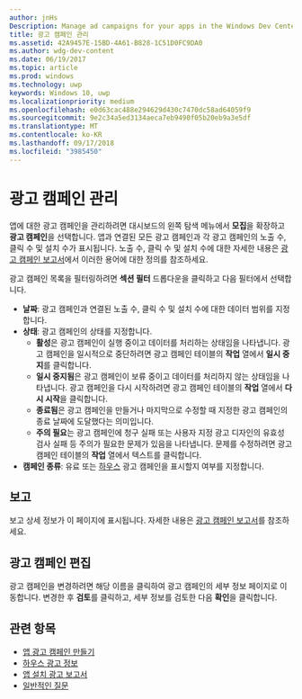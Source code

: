 ```yaml
---
author: jnHs
Description: Manage ad campaigns for your apps in the Windows Dev Center dashboard.
title: 광고 캠페인 관리
ms.assetid: 42A9457E-15BD-4A61-B828-1C51D0FC9DA0
ms.author: wdg-dev-content
ms.date: 06/19/2017
ms.topic: article
ms.prod: windows
ms.technology: uwp
keywords: Windows 10, uwp
ms.localizationpriority: medium
ms.openlocfilehash: e0d63cac488e294629d430c7470dc58ad64059f9
ms.sourcegitcommit: 9e2c34a5ed3134aeca7eb9490f05b20eb9a3e5df
ms.translationtype: MT
ms.contentlocale: ko-KR
ms.lasthandoff: 09/17/2018
ms.locfileid: "3985450"
---
```

# <a name="manage-your-ad-campaign"></a>광고 캠페인 관리


앱에 대한 광고 캠페인을 관리하려면 대시보드의 왼쪽 탐색 메뉴에서 **모집**을 확장하고 **광고 캠페인**을 선택합니다. 앱과 연결된 모든 광고 캠페인과 각 광고 캠페인의 노출 수, 클릭 수 및 설치 수가 표시됩니다. 노출 수, 클릭 수 및 설치 수에 대한 자세한 내용은 [광고 캠페인 보고서](promote-your-app-report.md)에서 이러한 용어에 대한 정의를 참조하세요.

광고 캠페인 목록을 필터링하려면 **섹션 필터** 드롭다운을 클릭하고 다음 필터에서 선택합니다.

-   **날짜**: 광고 캠페인과 연결된 노출 수, 클릭 수 및 설치 수에 대한 데이터 범위를 지정합니다.
-   **상태**: 광고 캠페인의 상태를 지정합니다.
    -   **활성**은 광고 캠페인이 실행 중이고 데이터를 처리하는 상태임을 나타냅니다. 광고 캠페인을 일시적으로 중단하려면 광고 캠페인 테이블의 **작업** 열에서 **일시 중지**를 클릭합니다.
    -   **일시 중지됨**은 광고 캠페인이 보류 중이고 데이터를 처리하지 않는 상태임을 나타냅니다. 광고 캠페인을 다시 시작하려면 광고 캠페인 테이블의 **작업** 열에서 **다시 시작**을 클릭합니다.
    -   **종료됨**은 광고 캠페인을 만들거나 마지막으로 수정할 때 지정한 광고 캠페인의 종료 날짜에 도달했다는 의미입니다.
    -   **주의 필요**는 광고 캠페인에 청구 실패 또는 사용자 지정 광고 디자인의 유효성 검사 실패 등 주의가 필요한 문제가 있음을 나타냅니다. 문제를 수정하려면 광고 캠페인 테이블의 **작업** 열에서 텍스트를 클릭합니다.
-   **캠페인 종류**: 유료 또는 [하우스](about-house-ads.md) 광고 캠페인을 표시할지 여부를 지정합니다.

## <a name="reporting"></a>보고


보고 상세 정보가 이 페이지에 표시됩니다. 자세한 내용은 [광고 캠페인 보고서](promote-your-app-report.md)를 참조하세요.


## <a name="edit-an-ad-campaign"></a>광고 캠페인 편집

광고 캠페인을 변경하려면 해당 이름을 클릭하여 광고 캠페인의 세부 정보 페이지로 이동합니다. 변경한 후 **검토**를 클릭하고, 세부 정보를 검토한 다음 **확인**을 클릭합니다.


## <a name="related-topics"></a>관련 항목


* [앱 광고 캠페인 만들기](create-an-ad-campaign-for-your-app.md)
* [하우스 광고 정보](about-house-ads.md)
* [앱 설치 광고 보고서](app-install-ads-reports.md)
* [일반적인 질문](common-questions.md)
 

 




